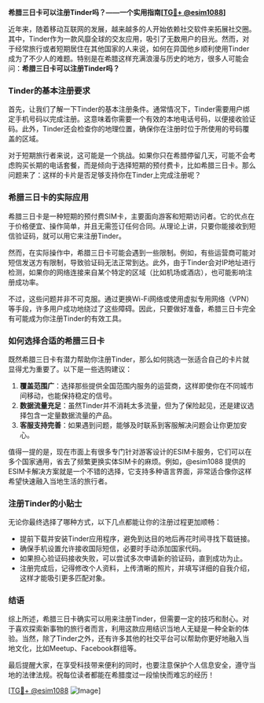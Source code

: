 **希腊三日卡可以注册Tinder吗？——一个实用指南[[TG💪+ @esim1088](https://t.me/s/esim1088)]**

近年来，随着移动互联网的发展，越来越多的人开始依赖社交软件来拓展社交圈。其中，Tinder作为一款风靡全球的交友应用，吸引了无数用户的目光。然而，对于经常旅行或者短期居住在其他国家的人来说，如何在异国他乡顺利使用Tinder成为了不少人的难题。特别是在希腊这样充满浪漫与历史的地方，很多人可能会问：**希腊三日卡可以注册Tinder吗？**

### Tinder的基本注册要求

首先，让我们了解一下Tinder的基本注册条件。通常情况下，Tinder需要用户绑定手机号码以完成注册。这意味着你需要一个有效的本地电话号码，以便接收验证码。此外，Tinder还会检查你的地理位置，确保你在注册时位于所使用的号码覆盖的区域。

对于短期旅行者来说，这可能是一个挑战。如果你只在希腊停留几天，可能不会考虑购买长期的电话套餐，而是倾向于选择短期的预付费卡，比如希腊三日卡。那么问题来了：这样的卡片是否足够支持你在Tinder上完成注册呢？

### 希腊三日卡的实际应用

希腊三日卡是一种短期的预付费SIM卡，主要面向游客和短期访问者。它的优点在于价格便宜、操作简单，并且无需签订任何合同。从理论上讲，只要你能接收到短信验证码，就可以用它来注册Tinder。

然而，在实际操作中，希腊三日卡可能会遇到一些限制。例如，有些运营商可能对短信发送方有限制，导致验证码无法正常到达。此外，由于Tinder会对IP地址进行检测，如果你的网络连接来自某个特定的区域（比如机场或酒店），也可能影响注册成功率。

不过，这些问题并非不可克服。通过更换Wi-Fi网络或使用虚拟专用网络（VPN）等手段，许多用户成功地绕过了这些障碍。因此，只要做好准备，希腊三日卡完全有可能成为你注册Tinder的有效工具。

### 如何选择合适的希腊三日卡

既然希腊三日卡有潜力帮助你注册Tinder，那么如何挑选一张适合自己的卡片就显得尤为重要了。以下是一些选购建议：

1. **覆盖范围广**：选择那些提供全国范围内服务的运营商，这样即使你在不同城市间移动，也能保持稳定的信号。
2. **数据流量充足**：虽然Tinder并不消耗太多流量，但为了保险起见，还是建议选择包含一定量数据流量的产品。
3. **客服支持完善**：如果遇到问题，能够及时联系到客服解决问题会让你更加安心。

值得一提的是，现在市面上有很多专门针对游客设计的ESIM卡服务，它们可以在多个国家通用，省去了频繁更换实体SIM卡的麻烦。例如，@esim1088 提供的ESIM卡解决方案就是一个不错的选择，它支持多种语言界面，非常适合像你这样希望快速融入当地生活的旅行者。

### 注册Tinder的小贴士

无论你最终选择了哪种方式，以下几点都能让你的注册过程更加顺畅：

- 提前下载并安装Tinder应用程序，避免到达目的地后再花时间寻找下载链接。
- 确保手机设置允许接收国际短信，必要时手动添加国家代码。
- 如果担心验证码接收失败，可以尝试多次申请新的验证码，直到成功为止。
- 注册完成后，记得修改个人资料，上传清晰的照片，并填写详细的自我介绍，这样才能吸引更多匹配对象。

### 结语

综上所述，希腊三日卡确实可以用来注册Tinder，但需要一定的技巧和耐心。对于喜欢探索新事物的旅行者而言，利用这款应用结识当地人无疑是一种全新的体验。当然，除了Tinder之外，还有许多其他的社交平台可以帮助你更好地融入当地文化，比如Meetup、Facebook群组等。

最后提醒大家，在享受科技带来便利的同时，也要注意保护个人信息安全，遵守当地的法律法规。祝每位读者都能在希腊度过一段愉快而难忘的经历！

[[TG💪+ @esim1088](https://t.me/s/esim1088) ![Image](https://i.postimg.cc/4NQfJmqS/Snipaste-2025-05-13-00-14-12.png)]